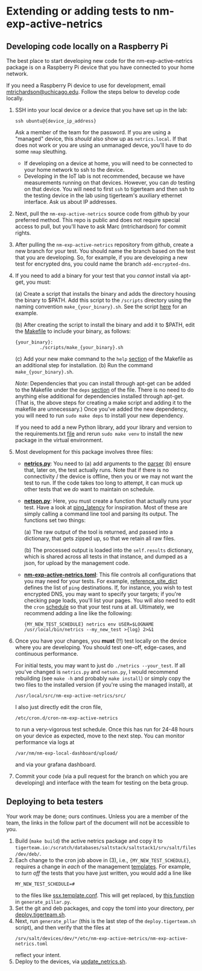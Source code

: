 # Extending or adding tests to nm-exp-active-netrics

## Developing code locally on a Raspberry Pi

The best place to start developing new code for the nm-exp-active-netrics package is on a
Raspberry Pi device that you have connected to your home network.

If you need a Raspberry Pi device to use for development, email mtrichardson@uchicago.edu.
Follow the steps below to develop code locally.

1. SSH into your local device or a device that you have set up in the lab:
   ```
   ssh ubuntu@{device_ip_address}
   ```
   Ask a member of the team for the password.
   If you are using a "managed" device, this _should_ also show up as `netrics.local`.
   If that does not work or you are using an unmanaged devce, you'll have to do some `nmap` sleuthing.
   
   * If developing on a device at home, you will need to be connected to your home network to ssh to the device.
   * Developing in the IoT lab is not recommended, because we have measurements running on that devices.
     However, you can _do_ testing on that device. You will need to first `ssh` to tigerteam and then ssh to the testing device in the lab using tigerteam's auxiliary ethernet interface.  Ask us about IP addresses.
2. Next, pull the `nm-exp-active-netrics` source code from github by your preferred method.
   This repo is public and does not require special access to pull, but you'll have to ask Marc (mtrichardson) for commit rights.
3. After pulling the `nm-exp-active-netrics` repository from github, create a new branch for your test. You should name the branch based on the test that you are developing. So, for example, if you are developing a new test for encrypted dns, you could name the branch `add-encrypted-dns`.
4. If you need to add a binary for your test that you _cannot_ install via apt-get, you must:

      (a) Create a script that installs the binary and adds the directory housing the binary to $PATH. Add this script to the `/scripts` directory using the naming convention `make_{your_binary}.sh`. See the script [here](https://github.com/chicago-cdac/nm-exp-active-netrics/blob/main/scripts/make_oplat.sh) for an example.

      (b) After creating the script to install the binary and add it to $PATH, edit the [Makefile](https://github.com/chicago-cdac/nm-exp-active-netrics/blob/main/Makefile) to include your binary, as follows:
      ```
      {your_binary}:
               ./scripts/make_{your_binary}.sh
      ```

      (c) Add your new make command to the `help` [section](https://github.com/chicago-cdac/nm-exp-active-netrics/blob/main/Makefile#L7) of the Makefile as an additional step for installation.
      (b) Run the command `make_{your_binary}.sh`.
   
   _Note_: Dependencies that you can install through apt-get can be added to the Makefile under the `deps` [section](https://github.com/chicago-cdac/nm-exp-active-netrics/blob/main/Makefile#L34) of the file. There is no need to do anything else additional for dependencies installed through apt-get. (That is, the above steps for creating a make script and adding it to the makefile are unnecessary.) Once you've added the new dependency, you will need to run `sudo make deps` to install your new dependency.

   If you need to add a new Python library, add your library and version to the requirements.txt [file](https://github.com/chicago-cdac/nm-exp-active-netrics/blob/main/requirements.txt) and rerun `sudo make venv` to install the new package in the virtual environment.
5. Most development for this package involves three files:
   * **[netrics.py](https://github.com/chicago-cdac/nm-exp-active-netrics/blob/main/src/netrics.py)**: You need to
     (a) add arguments to the [parser](https://github.com/chicago-cdac/nm-exp-active-netrics/blob/9ff6291c783f93c30dd6eaf1855ed19c5a71845f/src/netrics.py#L51)
     (b) ensure that, later on, the test actually runs.  Note that if there is no connectivity / the device is offline,
         then you or we may not want the test to run.  If the code takes too long to attempt, it can muck up other tests
         that we _do_ want to maintain on schedule.
   * **[netson.py](https://github.com/chicago-cdac/nm-exp-active-netrics/blob/main/src/netrics/netson.py)**:
     Here, you must create a function that actually runs your test.  Have a look at
     [ping_latency](https://github.com/chicago-cdac/nm-exp-active-netrics/blob/9ff6291c783f93c30dd6eaf1855ed19c5a71845f/src/netrics/netson.py#L309)
     for inspiration.
     Most of these are simply calling a command line tool and parsing its output. 
     The functions set two things:

     (a) The raw output of the tool is returned, and passed into a dictionary, that gets zipped up, so that we retain all raw files.

     (b) The processed output is loaded into the `self.results` dictionary, which is shared across all tests in that instance,
         and dumped as a json, for upload by the management code.

   * **[nm-exp-active-netrics.toml](https://github.com/chicago-cdac/nm-exp-active-netrics/blob/main/conf/nm-exp-active-netrics.toml)**:
     This file controls all configurations that you may need for your tests.  For example, 
     [reference_site_dict](https://github.com/chicago-cdac/nm-exp-active-netrics/blob/83b135f528dce3eaa48a54eb9800b85e4092b096/conf/nm-exp-active-netrics.toml#L32)
     defines the list of `ping` destinations.
     If, for instance, you wish to test encrypted DNS, you may want to specify your targets; 
     if you're checking page loads, you'll list your pages.
     You will also need to edit the `cron` [schedule](https://github.com/chicago-cdac/nm-exp-active-netrics/blob/83b135f528dce3eaa48a54eb9800b85e4092b096/conf/nm-exp-active-netrics.toml#L20)
     so that your test runs at all.
     Ultimately, we recommend adding a line like the following:
     ```
     {MY_NEW_TEST_SCHEDULE} netrics env USER=$LOGNAME /usr/local/bin/netrics --my_new_test >{log} 2>&1
     ```
6. Once you have your changes, you **must** (!!) test locally on the device where you are developing. You should test one-off, edge-cases, and continuous performance.

   For initial tests, you may want to just do `./netrics --your_test`.
   If all you've changed is `netrics.py` and `netson.py`, I would recommend rebuilding
   (see `make -h` and probably `make install`)
   or simply copy the two files to the installed version (if you're using the managed install), at
   ```
   /usr/local/src/nm-exp-active-netrics/src/
   ```
   I also just directly edit the cron file, 
   ```
   /etc/cron.d/cron-nm-exp-active-netrics
   ```
   to run a very-vigorous test schedule.
   Once this has run for 24-48 hours on your device as expected, move to the next step. You can monitor performance via logs at 
   ```
   /var/nm/nm-exp-local-dashboard/upload/
   ```
   and via your grafana dashboard.
7. Commit your code (via a pull request for the branch on which you are developing) and interface with the team for testing on the beta group.

## Deploying to beta testers

   Your work may be done; ours continues.  Unless you are a member of the team,
   the links in the follow part of the document will not be accessible to you.

1. Build (`make build`) the active netrics package and copy it to `tigerteam.io:/scratch/databases/saltstack/saltstack1/srv/salt/files/dev/deb/`.
2. Each change to the cron job above in (3), i.e., `{MY_NEW_TEST_SCHEDULE}`,
   requires a change in _each_ of the management [templates](https://github.com/chicago-cdac/nm-mgmt-cms/tree/main/templates).
   For example, to _turn off_ the tests that you have just written, you would add a line like
   ```
   MY_NEW_TEST_SCHEDULE=#
   ```
   to the files like [ssx.template.conf](https://github.com/chicago-cdac/nm-mgmt-cms/blob/main/templates/default/ssx.template.conf).
   This will get replaced, by [this function](https://github.com/chicago-cdac/nm-mgmt-cms/blob/a30bf836ee298dc98b0ad7894132199fad8b80db/scripts/generate_pillar/generate_pillar.py#L87) 
   in `generate_pillar.py`.
3. Set the git and deb packages, and copy the toml into your directory, per [deploy.tigerteam.sh](https://github.com/chicago-cdac/nm-mgmt-cms/blob/main/deploy.tigerteam.sh#L13). 
4. Next, run `generate_pllar` (this is the last step of the `deploy.tigerteam.sh` script),
   and then verify that the files at
   ```
   /srv/salt/devices/dev/*/etc/nm-exp-active-metrics/nm-exp-active-netrics.toml
   ```
   reflect your intent.
5. Deploy to the devices, via [update_netrics.sh](https://github.com/chicago-cdac/nm-mgmt-cms/blob/main/scripts/update_netrics.sh).

